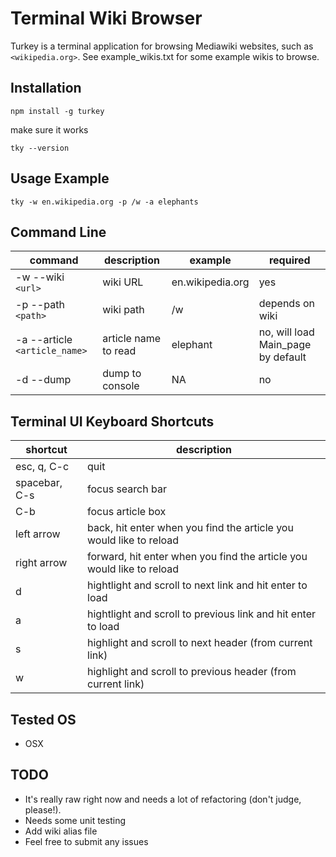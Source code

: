 # Terminal Wiki Browser
Turkey is a terminal application for browsing Mediawiki websites, such as `<wikipedia.org>`. See
example_wikis.txt for some example wikis to browse.
## Installation
```
npm install -g turkey
```
make sure it works
```
tky --version
```
## Usage Example
```
tky -w en.wikipedia.org -p /w -a elephants
```
## Command Line
command | description | example | required
--- | --- | --- | ---
-w --wiki `<url>`| wiki URL | en.wikipedia.org | yes
-p --path `<path>`| wiki path | /w | depends on wiki
-a --article `<article_name>`| article name to read | elephant | no, will load Main_page by default
-d --dump | dump to console | NA | no

## Terminal UI Keyboard Shortcuts
shortcut | description
--- | ---
esc, q, C-c | quit 
spacebar, C-s | focus search bar
C-b | focus article box
left arrow | back, hit enter when you find the article you would like to reload
right arrow | forward, hit enter when you find the article you would like to reload
d | hightlight and scroll to next link and hit enter to load
a | hightlight and scroll to previous link and hit enter to load
s | highlight and scroll to next header (from current link)
w | highlight and scroll to previous header (from current link)

## Tested OS

* OSX

## TODO

* It's really raw right now and needs a lot of refactoring (don't judge, please!).
* Needs some unit testing
* Add wiki alias file
* Feel free to submit any issues



